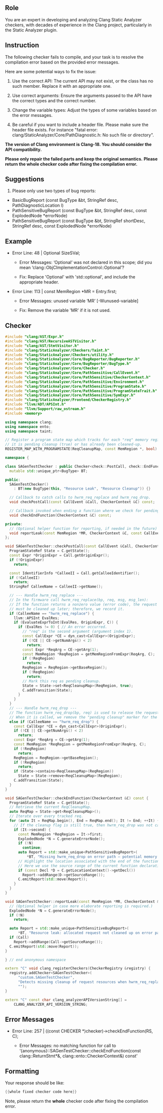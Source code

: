 ## Role

You are an expert in developing and analyzing Clang Static Analyzer checkers, with decades of experience in the Clang project, particularly in the Static Analyzer plugin.

## Instruction

The following checker fails to compile, and your task is to resolve the compilation error based on the provided error messages.

Here are some potential ways to fix the issue:

1. Use the correct API: The current API may not exist, or the class has no such member. Replace it with an appropriate one.

2. Use correct arguments: Ensure the arguments passed to the API have the correct types and the correct number.

3. Change the variable types: Adjust the types of some variables based on the error messages.

4. Be careful if you want to include a header file. Please make sure the header file exists. For instance "fatal error: clang/StaticAnalyzer/Core/PathDiagnostic.h: No such file or directory".

**The version of Clang environment is Clang-18. You should consider the API compatibility.**

**Please only repair the failed parts and keep the original semantics.**
**Please return the whole checker code after fixing the compilation error.**

## Suggestions

1. Please only use two types of bug reports:
  - BasicBugReport (const BugType &bt, StringRef desc, PathDiagnosticLocation l)
  - PathSensitiveBugReport (const BugType &bt, StringRef desc, const ExplodedNode *errorNode)
  - PathSensitiveBugReport (const BugType &bt, StringRef shortDesc, StringRef desc, const ExplodedNode *errorNode)

## Example

- Error Line: 48 |   Optional<DefinedOrUnknownSVal> SizeSVal; 

  - Error Messages: ‘Optional’ was not declared in this scope; did you mean ‘clang::ObjCImplementationControl::Optional’? 

  - Fix: Replace 'Optional<DefinedOrUnknownSVal>' with 'std::optional<DefinedOrUnknownSVal>', and include the appropriate header. 

- Error Line: 113 |     const MemRegion *MR = Entry.first;

    - Error Messages: unused variable ‘MR’ [-Wunused-variable]

    - Fix: Remove the variable 'MR' if it is not used.

## Checker

```cpp
#include "clang/AST/Expr.h"
#include "clang/AST/RecursiveASTVisitor.h"
#include "clang/AST/StmtVisitor.h"
#include "clang/StaticAnalyzer/Checkers/Taint.h"
#include "clang/StaticAnalyzer/Checkers/utility.h"
#include "clang/StaticAnalyzer/Core/BugReporter/BugReporter.h"
#include "clang/StaticAnalyzer/Core/BugReporter/BugType.h"
#include "clang/StaticAnalyzer/Core/Checker.h"
#include "clang/StaticAnalyzer/Core/PathSensitive/CallEvent.h"
#include "clang/StaticAnalyzer/Core/PathSensitive/CheckerContext.h"
#include "clang/StaticAnalyzer/Core/PathSensitive/Environment.h"
#include "clang/StaticAnalyzer/Core/PathSensitive/ProgramState.h"
#include "clang/StaticAnalyzer/Core/PathSensitive/ProgramStateTrait.h"
#include "clang/StaticAnalyzer/Core/PathSensitive/SymExpr.h"
#include "clang/StaticAnalyzer/Frontend/CheckerRegistry.h"
#include "llvm/ADT/APSInt.h"
#include "llvm/Support/raw_ostream.h"
#include <memory>

using namespace clang;
using namespace ento;
using namespace taint;

// Register a program state map which tracks for each "req" memory region whether
// it is pending cleanup (true) or has already been cleaned-up.
REGISTER_MAP_WITH_PROGRAMSTATE(ReqCleanupMap, const MemRegion *, bool)

namespace {

class SAGenTestChecker : public Checker<check::PostCall, check::EndFunction> {
  mutable std::unique_ptr<BugType> BT;

public:
  SAGenTestChecker()
    : BT(new BugType(this, "Resource Leak", "Resource Cleanup")) {}

  // Callback to catch calls to hwrm_req_replace and hwrm_req_drop.
  void checkPostCall(const CallEvent &Call, CheckerContext &C) const;

  // Callback invoked when ending a function where we check for pending resource cleanups.
  void checkEndFunction(CheckerContext &C) const;

private:
  // (Optional helper function for reporting, if needed in the future)
  void reportLeak(const MemRegion *MR, CheckerContext &C, const CallEvent *Call) const;
};

void SAGenTestChecker::checkPostCall(const CallEvent &Call, CheckerContext &C) const {
  ProgramStateRef State = C.getState();
  const Expr *OriginExpr = Call.getOriginExpr();
  if (!OriginExpr)
    return;

  const IdentifierInfo *CalleeII = Call.getCalleeIdentifier();
  if (!CalleeII)
    return;
  StringRef CalleeName = CalleeII->getName();

  // --- Handle hwrm_req_replace ---
  // In the firmware call hwrm_req_replace(bp, req, msg, msg_len):
  // If the function returns a nonzero value (error code), the request 'req'
  // must be cleaned up later; therefore, we record it.
  if (CalleeName == "hwrm_req_replace") {
    llvm::APSInt EvalRes;
    if (EvaluateExprToInt(EvalRes, OriginExpr, C)) {
      if (EvalRes != 0) { // An error occurred.
        // "req" is the second argument (argument index 1).
        const CallExpr *CE = dyn_cast<CallExpr>(OriginExpr);
        if (!CE || CE->getNumArgs() < 2)
          return;
        const Expr *ReqArg = CE->getArg(1);
        const MemRegion *ReqRegion = getMemRegionFromExpr(ReqArg, C);
        if (!ReqRegion)
          return;
        ReqRegion = ReqRegion->getBaseRegion();
        if (!ReqRegion)
          return;
        // Mark this req as pending cleanup.
        State = State->set<ReqCleanupMap>(ReqRegion, true);
        C.addTransition(State);
      }
    }
  }
  // --- Handle hwrm_req_drop ---
  // The function hwrm_req_drop(bp, req) is used to release the request.
  // When it is called, we remove the "pending cleanup" marker for the req.
  else if (CalleeName == "hwrm_req_drop") {
    const CallExpr *CE = dyn_cast<CallExpr>(OriginExpr);
    if (!CE || CE->getNumArgs() < 2)
      return;
    const Expr *ReqArg = CE->getArg(1);
    const MemRegion *ReqRegion = getMemRegionFromExpr(ReqArg, C);
    if (!ReqRegion)
      return;
    ReqRegion = ReqRegion->getBaseRegion();
    if (!ReqRegion)
      return;
    if (State->contains<ReqCleanupMap>(ReqRegion))
      State = State->remove<ReqCleanupMap>(ReqRegion);
    C.addTransition(State);
  }
}

void SAGenTestChecker::checkEndFunction(CheckerContext &C) const {
  ProgramStateRef State = C.getState();
  // Retrieve the current ReqCleanupMap.
  auto ReqMap = State->get<ReqCleanupMap>();
  // Iterate over every tracked req.
  for (auto It = ReqMap.begin(), End = ReqMap.end(); It != End; ++It) {
    // If the cleanup flag is still true, then hwrm_req_drop was not called.
    if (It->second) {
      const MemRegion *ReqRegion = It->first;
      ExplodedNode *N = C.generateErrorNode();
      if (!N)
        continue;
      auto Report = std::make_unique<PathSensitiveBugReport>(
          *BT, "Missing hwrm_req_drop on error path – potential memory leak", N);
      // Highlight the location associated with the end of the function.
      // Here we use the source range of the current function declaration.
      if (const Decl *D = C.getLocationContext()->getDecl())
        Report->addRange(D->getSourceRange());
      C.emitReport(std::move(Report));
    }
  }
}

void SAGenTestChecker::reportLeak(const MemRegion *MR, CheckerContext &C, const CallEvent *Call) const {
  // (Optional helper in case more elaborate reporting is required.)
  ExplodedNode *N = C.generateErrorNode();
  if (!N)
    return;

  auto Report = std::make_unique<PathSensitiveBugReport>(
      *BT, "Resource leak: allocated request not cleaned up on error path", N);
  if (Call)
    Report->addRange(Call->getSourceRange());
  C.emitReport(std::move(Report));
}

} // end anonymous namespace

extern "C" void clang_registerCheckers(CheckerRegistry &registry) {
  registry.addChecker<SAGenTestChecker>(
      "custom.SAGenTestChecker",
      "Detects missing cleanup of request resources when hwrm_req_replace fails",
      "");
}

extern "C" const char clang_analyzerAPIVersionString[] =
    CLANG_ANALYZER_API_VERSION_STRING;

```

## Error Messages 

- Error Line: 257 |     ((const CHECKER *)checker)->checkEndFunction(RS, C);

	- Error Messages: no matching function for call to ‘{anonymous}::SAGenTestChecker::checkEndFunction(const clang::ReturnStmt*&, clang::ento::CheckerContext&) const’



## Formatting 

Your response should be like: 

```cpp
{{whole fixed checker code here}}
```

Note, please return the **whole** checker code after fixing the compilation error.